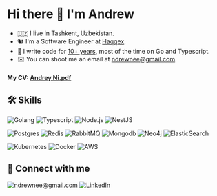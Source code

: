 # Hi there 👋 I'm Andrew
 
- 🇺🇿 I live in Tashkent, Uzbekistan.
- 🐿 I'm a Software Engineer at [Haqqex](https://haqqex.com/).
- 🤖 I write code for [10+ years](https://www.linkedin.com/in/ndrewnee), most of the time on Go and Typescript.
- ✉️ You can shoot me an email at [ndrewnee@gmail.com](mailto:ndrewnee@gmail.com).

#### My CV: [Andrey Ni.pdf](https://raw.githubusercontent.com/ndrewnee/ndrewnee/master/cv.pdf)

## 🛠 Skills

![Golang](https://img.shields.io/badge/go-%2300ADD8.svg?&style=for-the-badge&logo=go&logoColor=white)
![Typescript](https://img.shields.io/badge/typescript%20-%23323330.svg?&style=for-the-badge&logo=typescript)
![Node.js](https://img.shields.io/badge/node.js-339933?style=for-the-badge&logo=Node.js&logoColor=white)
![NestJS](https://img.shields.io/badge/nestjs-E0234E?style=for-the-badge&logo=nestjs&logoColor=white)

![Postgres](https://img.shields.io/badge/postgres-%23316192.svg?&style=for-the-badge&logo=postgresql&logoColor=white)
![Redis](https://img.shields.io/badge/redis%20-%23CC0000.svg?&style=for-the-badge&logo=redis&logoColor=white)
![RabbitMQ](https://img.shields.io/badge/Rabbitmq-FF6600?style=for-the-badge&logo=rabbitmq&logoColor=white)
![Mongodb](https://img.shields.io/badge/mongodb%20-%23323330.svg?&style=for-the-badge&logo=mongodb)
![Neo4j](https://img.shields.io/badge/neo4j%20-%23323330.svg?&style=for-the-badge&logo=neo4j)
![ElasticSearch](https://img.shields.io/badge/-ElasticSearch-005571?style=for-the-badge&logo=elasticsearch)

![Kubernetes](https://img.shields.io/badge/kubernetes%20-%23326ce5.svg?&style=for-the-badge&logo=kubernetes&logoColor=white)
![Docker](https://img.shields.io/badge/docker-%232496ED.svg?&style=for-the-badge&logo=docker&logoColor=white)
![AWS](https://img.shields.io/badge/AWS%20-%23FF9900.svg?&style=for-the-badge&logo=amazon-aws&logoColor=white)

## 🤝 Connect with me

[![ndrewnee@gmail.com](https://img.shields.io/badge/-ndrewnee%40gmail.com-red?style=for-the-badge)](mailto:ndrewnee@gmail.com)
[![LinkedIn](https://img.shields.io/badge/linkedin%20-%230077B5.svg?&style=for-the-badge&logo=linkedin&logoColor=white)](https://www.linkedin.com/in/ndrewnee/)
